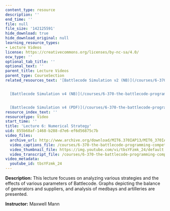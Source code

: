 ```yaml
---
content_type: resource
description: ''
end_time: ''
file: null
file_size: '142125591'
hide_download: true
hide_download_original: null
learning_resource_types:
- Lecture Videos
license: https://creativecommons.org/licenses/by-nc-sa/4.0/
ocw_type: ''
optional_tab_title: ''
optional_text: ''
parent_title: Lecture Videos
parent_type: CourseSection
related_resources_text: '[Battlecode Simulation v2 (NB)](/courses/6-370-the-battlecode-programming-competition-january-iap-2013/resources/numericalstrategy_2)


  [Battlecode Simulation v4 (NB)](/courses/6-370-the-battlecode-programming-competition-january-iap-2013/resources/numericalstrategy_4)


  [Battlecode Simulation v4 (PDF)](/courses/6-370-the-battlecode-programming-competition-january-iap-2013/resources/mit6_370iap13_numstrat_4)'
resource_index_text: ''
resourcetype: Video
start_time: ''
title: 'Lecture 6: Numerical Strategy'
uid: 855b68af-1468-b288-d7e6-ef6d56875c7b
video_files:
  archive_url: http://www.archive.org/download/MIT6.370IAP13/MIT6_370IAP13_lec6_ipod.mp4
  video_captions_file: /courses/6-370-the-battlecode-programming-competition-january-iap-2013/40aae211fa1e548883ab7d795807992c_tbsYFzmk_24.vtt
  video_thumbnail_file: https://img.youtube.com/vi/tbsYFzmk_24/default.jpg
  video_transcript_file: /courses/6-370-the-battlecode-programming-competition-january-iap-2013/bf23daf8bea14b70f0ca330bb4d5b8e2_tbsYFzmk_24.pdf
video_metadata:
  youtube_id: tbsYFzmk_24
---
```


**Description:** This lecture focuses on analyzing various strategies and the effects of various parameters of Battlecode. Graphs depicting the balance of generators and suppliers, and analysis of medbays and artilleries are presented.

**Instructor:** Maxwell Mann

